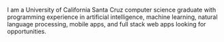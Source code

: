 I am a University of California Santa Cruz computer science graduate with programming experience in artificial intelligence, machine learning, natural language processing, mobile apps, and full stack web apps looking for opportunities.

<!---
PoxiiPro/PoxiiPro is a ✨ special ✨ repository because its `README.md` (this file) appears on your GitHub profile.
You can click the Preview link to take a look at your changes.
--->
